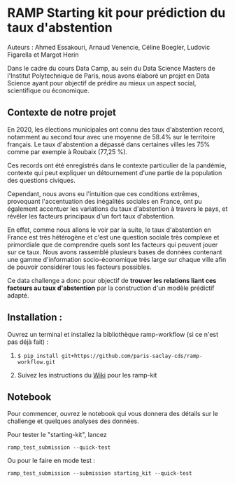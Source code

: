 # RAMP Starting kit pour prédiction du taux d'abstention

Auteurs : Ahmed Essakouri, Arnaud Venencie, Céline Boegler, Ludovic Figarella et Margot Herin

Dans le cadre du cours Data Camp, au sein du Data Science Masters de l'Institut Polytechnique
de Paris, nous avons élaboré un projet en Data Science ayant pour objectif de prédire au mieux un aspect social, scientifique ou économique.

## Contexte de notre projet

En 2020, les élections municipales ont connu des taux d'abstention record, notamment au second tour avec une moyenne de 58.4% sur le territoire français. Le taux d'abstention a dépassé dans certaines villes les 75% comme par exemple à Roubaix (77,25 %).

Ces records ont été enregistrés dans le contexte particulier de la pandémie, contexte qui peut expliquer un détournement d'une partie de la population des questions civiques. <br>

Cependant, nous avons eu l'intuition que ces conditions extrêmes, provoquant l'accentuation des inégalités sociales en France, ont pu également accentuer les variations du taux d'abstention à travers le pays, et révéler les facteurs principaux d'un fort taux d'abstention. <br>

En effet, comme nous allons le voir par la suite, le taux d'abstention en France est très hétérogène et c'est une question sociale très complexe et primordiale que de comprendre quels sont les facteurs qui peuvent jouer sur ce taux. 
Nous avons rassemblé plusieurs bases de données contenant une gamme d'information socio-économique très large sur chaque ville afin de pouvoir considérer tous les facteurs possibles. <br>

Ce data challenge a donc pour objectif de **trouver les relations liant ces facteurs au taux d'abstention** par la construction d'un modèle prédictif adapté.

## Installation :


Ouvrez un terminal et installez la bibliothèque ramp-workflow (si ce n'est pas déjà fait) :

1. `$ pip install git+https://github.com/paris-saclay-cds/ramp-workflow.git`

2. Suivez les instructions du [Wiki](https://github.com/paris-saclay-cds/ramp-workflow/wiki/Getting-started-with-a-ramp-kit) pour les ramp-kit 


## Notebook

Pour commencer, ouvrez le notebook qui vous donnera des détails sur le challenge et quelques analyses des données.

Pour tester le "starting-kit", lancez

```shell
ramp_test_submission --quick-test
```

Ou pour le faire en mode test :

```shell
ramp_test_submission --submission starting_kit --quick-test
```
